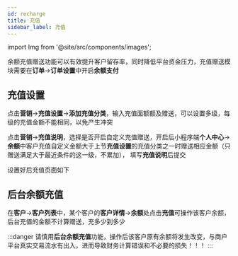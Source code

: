 ```yaml
---
id: recharge
title: 充值
sidebar_label: 充值
---
```

import Img from '@site/src/components/images';

余额充值赠送功能可以有效提升客户留存率，同时降低平台资金压力，充值赠送模块需要在**订单**->**订单设置**中开启**余额支付**
<Img i="features-recharge-2.png"/>

## 充值设置
点击**营销**->**充值设置**->**添加充值分类**，输入充值面额额及赠送，可以设置多级，每级的充值金额不能相同，以免产生冲突
<Img i="features-recharge-1.png"/>

点击**营销**->**充值说明**，选择是否开启自定义充值赠送，开启后小程序端**个人中心**->**余额**中客户充值自定义金额大于上节**充值设置**的充值分类之一时赠送相应金额（只赠送满足大于最近条件的这一级，不累加），
填写**充值说明**后提交
<Img i="features-recharge-3.png"/>

设置好后充值页面如下
<Img i="features-recharge-4.png"/>

## 后台余额充值
在**客户**->**客户列表**中，某个客户的**客户详情**->**余额**处点击**充值**可操作该客户余额，后台充值的金额不计算赠送，充多少到多少
<Img i="features-recharge-5.png"/>

:::danger
请慎用**后台余额充值**功能，操作后该客户原有余额将发生改变，与商户平台真实交易流水有出入，进而导致财务计算错误和不必要的损失！！！
:::




